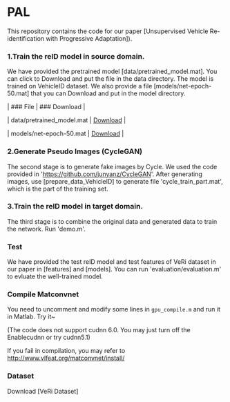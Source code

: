 # PAL
This repository contains the code for our paper [Unsupervised Vehicle Re-identification with Progressive Adaptation]).

### 1.Train the reID model in source domain.
We have provided the pretrained model [data/pretrained_model.mat]. You can click to Download and put the file in the data directory. The model is trained on VehicleID dataset. We also provide a file [models/net-epoch-50.mat] that you can Download and put in the model directory.

|          ### File          |    ### Download    |

| data/pretrained_model.mat  |    [Download](https://1drv.ms/u/s!AufmTFpX_6Tta9K0hmdOn4Ra_gY?e=uFVc8D)    |

| models/net-epoch-50.mat    |    [Download](https://1drv.ms/u/s!AufmTFpX_6Ttaq1UfQhf64VwuEM?e=zj3tBf)    |

### 2.Generate Pseudo Images (CycleGAN)
The second stage is to generate fake images by Cycle.
We used the code provided in 'https://github.com/junyanz/CycleGAN'.
After generating images, use [prepare_data_VehicleID] to generate file 'cycle_train_part.mat', which is the part of the training set.

### 3.Train the reID model in target domain.
The third stage is to combine the original data and generated data to train the network.
Run 'demo.m'.

### Test
We have provided the test reID model and test features of VeRi dataset in our paper in [features] and [models].
You can run 'evaluation/evaluation.m' to evluate the well-trained model.

### Compile Matconvnet
You need to uncomment and modify some lines in `gpu_compile.m` and run it in Matlab. Try it~

(The code does not support cudnn 6.0. You may just turn off the Enablecudnn or try cudnn5.1)

If you fail in compilation, you may refer to http://www.vlfeat.org/matconvnet/install/

### Dataset
Download [VeRi Dataset]
